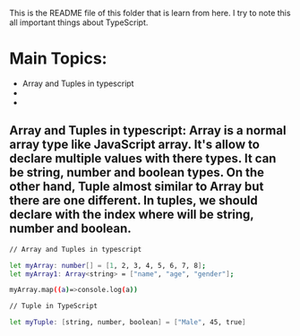 This is the README file of this folder that is learn from here. I try to note this all important things about TypeScript.

# Main Topics:
* Array and Tuples in typescript
* 
* 


## Array and Tuples in typescript: Array is a normal array type like JavaScript array. It's allow to declare multiple values with there types. It can be string, number and boolean types. On the other hand, Tuple almost similar to Array but there are one different. In tuples, we should declare with the index where will be string, number and boolean.
```bash
// Array and Tuples in typescript

let myArray: number[] = [1, 2, 3, 4, 5, 6, 7, 8];
let myArray1: Array<string> = ["name", "age", "gender"];

myArray.map((a)=>console.log(a))

// Tuple in TypeScript

let myTuple: [string, number, boolean] = ["Male", 45, true]
```